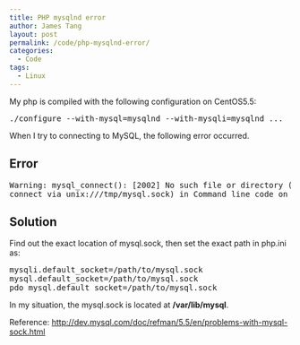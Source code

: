 ```yaml
---
title: PHP mysqlnd error
author: James Tang
layout: post
permalink: /code/php-mysqlnd-error/
categories:
  - Code
tags:
  - Linux
---
```

My php is compiled with the following configuration on CentOS5.5:

<pre class="brush:plain">./configure --with-mysql=mysqlnd --with-mysqli=mysqlnd ...
</pre>

When I try to connecting to MySQL, the following error occurred. 

## Error

<pre class="brush:plain">Warning: mysql_connect(): [2002] No such file or directory (trying to 
connect via unix:///tmp/mysql.sock) in Command line code on line 1
</pre>

## Solution

Find out the exact location of mysql.sock, then set the exact path in php.ini as:

<pre class="brush:plain">mysqli.default_socket=/path/to/mysql.sock
mysql.default_socket=/path/to/mysql.sock
pdo_mysql.default_socket=/path/to/mysql.sock
</pre>

In my situation, the mysql.sock is located at **/var/lib/mysql**.

Reference: http://dev.mysql.com/doc/refman/5.5/en/problems-with-mysql-sock.html